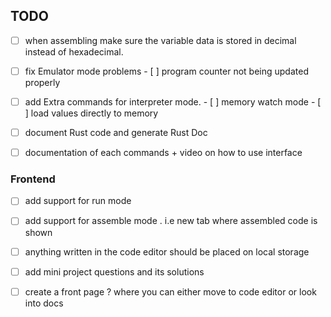## TODO

- [  ] when assembling make sure the variable data is stored in decimal instead of hexadecimal.
- [  ] fix Emulator mode problems
		- [  ] program counter not being updated properly
- [  ] add Extra commands for interpreter mode. 
		- [  ] memory watch mode
		- [  ] load values directly to memory 
- [  ] document Rust code and generate Rust Doc
- [  ] documentation of each commands + video on how to use interface


### Frontend
- [  ] add support for run mode 
- [  ] add support for assemble mode . i.e new tab where assembled code is shown
- [  ] anything written in the code editor should be placed on local storage
- [  ] add mini project questions and its solutions
- [  ] create a front page ? where you can either move to code editor or look into docs


 

